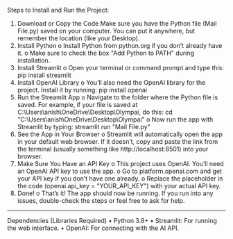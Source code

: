 Steps to Install and Run the Project:
1.	Download or Copy the Code
Make sure you have the Python file (Mail File.py) saved on your computer. You can put it anywhere, but remember the location (like your Desktop).
2.	Install Python
o	Install Python from python.org if you don’t already have it.
o	Make sure to check the box "Add Python to PATH" during installation.
3.	Install Streamlit
o	Open your terminal or command prompt and type this:
pip install streamlit
4.	Install OpenAI Library
o	You’ll also need the OpenAI library for the project. Install it by running:
pip install openai
5.	Run the Streamlit App
o	Navigate to the folder where the Python file is saved. For example, if your file is saved at C:\Users\anish\OneDrive\Desktop\Olympai, do this:
cd "C:\Users\anish\OneDrive\Desktop\Olympai"
o	Now run the app with Streamlit by typing:
streamlit run "Mail File.py"
6.	See the App in Your Browser
o	Streamlit will automatically open the app in your default web browser. If it doesn’t, copy and paste the link from the terminal (usually something like http://localhost:8501) into your browser.
7.	Make Sure You Have an API Key
o	This project uses OpenAI. You’ll need an OpenAI API key to use the app.
o	Go to platform.openai.com and get your API key if you don’t have one already.
o	Replace the placeholder in the code (openai.api_key = "YOUR_API_KEY") with your actual API key.
8.	Done!
o	That’s it! The app should now be running. If you run into any issues, double-check the steps or feel free to ask for help.
________________________________________
Dependencies (Libraries Required)
•	Python 3.8+
•	Streamlit: For running the web interface.
•	OpenAI: For connecting with the AI API.

